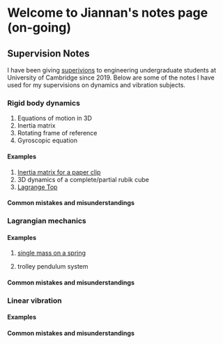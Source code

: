 # Welcome to Jiannan's notes page (on-going)

## Supervision Notes 

I have been giving [superivions](http://www.cambridge-strategies.org/features/education-under-supervision/) to engineering undergraduate students at University of Cambridge since 2019. Below are some of the notes I have used for my supervisions on dynamics and vibration subjects. 

### Rigid body dynamics 

1. Equations of motion in 3D
2. Inertia matrix 
3. Rotating frame of reference
4. Gyroscopic equation

#### Examples 
1. [Inertia matrix for a paper clip](/Supervision/Dynamics/PaperClipEx.pdf)
2. 3D dynamics of a complete/partial rubik cube 
3. [Lagrange Top](/Supervision/Dynamics/LagrangeTop.md)


#### Common mistakes and misunderstandings 



### Lagrangian mechanics 

#### Examples 

1. [single mass on a spring](/Supervision/Dynamics/LagrangianMechanics_Ex/SingleMassSpring.PNG)

2. trolley pendulum system

#### Common mistakes and misunderstandings 

### Linear vibration 

#### Examples 

#### Common mistakes and misunderstandings 

